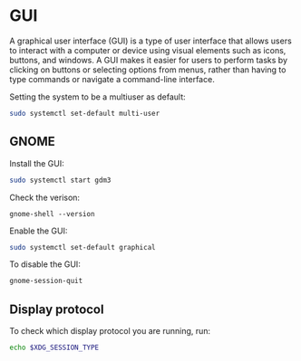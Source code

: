 # GUI

A graphical user interface (GUI) is a type of user interface that allows users to interact with a computer or device using visual elements such as icons, buttons, and windows. A GUI makes it easier for users to perform tasks by clicking on buttons or selecting options from menus, rather than having to type commands or navigate a command-line interface.

Setting the system to be a multiuser as default:

```sh
sudo systemctl set-default multi-user
```

## GNOME
Install the GUI:
```sh 
sudo systemctl start gdm3 
```
Check the verison:
```
gnome-shell --version
```

Enable the GUI:
```sh
sudo systemctl set-default graphical
```

To disable the GUI:

```sh 
gnome-session-quit 
```

## Display protocol

To check which display protocol you are running, run:

```sh
echo $XDG_SESSION_TYPE
```

<!--  Script to show the footer   -->
<html>
<script
    src="https://code.jquery.com/jquery-3.3.1.js"
    integrity="sha256-2Kok7MbOyxpgUVvAk/HJ2jigOSYS2auK4Pfzbm7uH60="
    crossorigin="anonymous">
</script>
<script>
$(function(){
  $("#footer").load("../footers/footer_first_level_depth.html");
});
</script>
<body>
<div id="footer"></div>
</body>
</html>
